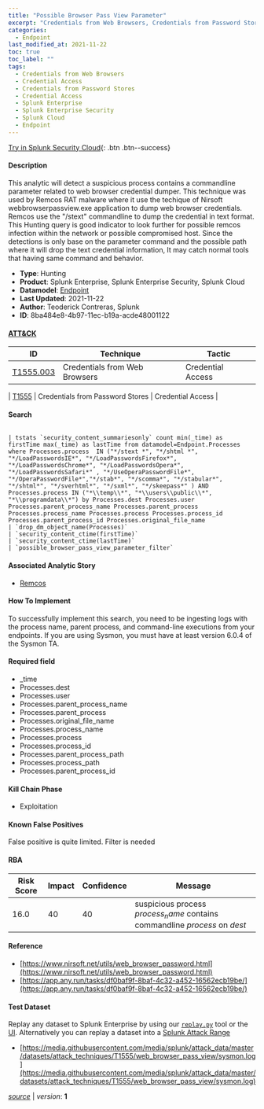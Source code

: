 ```yaml
---
title: "Possible Browser Pass View Parameter"
excerpt: "Credentials from Web Browsers, Credentials from Password Stores"
categories:
  - Endpoint
last_modified_at: 2021-11-22
toc: true
toc_label: ""
tags:
  - Credentials from Web Browsers
  - Credential Access
  - Credentials from Password Stores
  - Credential Access
  - Splunk Enterprise
  - Splunk Enterprise Security
  - Splunk Cloud
  - Endpoint
---
```




[Try in Splunk Security Cloud](https://www.splunk.com/en_us/cyber-security.html){: .btn .btn--success}

#### Description

This analytic will detect a suspicious process contains a commandline parameter related to web browser credential dumper. This technique was used by Remcos RAT malware where it use the techique of Nirsoft webbrowserpassview.exe application to dump web browser credentials. Remcos use the &#34;/stext&#34; commandline to dump the credential in text format. This Hunting query is good indicator to look further for possible remcos infection within the network or possible compromised host. Since the detections is only base on the parameter command and the possible path where it will drop the text credential information, It may catch normal tools that having same command and behavior.

- **Type**: Hunting
- **Product**: Splunk Enterprise, Splunk Enterprise Security, Splunk Cloud
- **Datamodel**: [Endpoint](https://docs.splunk.com/Documentation/CIM/latest/User/Endpoint)
- **Last Updated**: 2021-11-22
- **Author**: Teoderick Contreras, Splunk
- **ID**: 8ba484e8-4b97-11ec-b19a-acde48001122


#### [ATT&CK](https://attack.mitre.org/)

| ID          | Technique   | Tactic         |
| ----------- | ----------- |--------------- |
| [T1555.003](https://attack.mitre.org/techniques/T1555/003/) | Credentials from Web Browsers | Credential Access |

| [T1555](https://attack.mitre.org/techniques/T1555/) | Credentials from Password Stores | Credential Access |

#### Search

```

| tstats `security_content_summariesonly` count min(_time) as firstTime max(_time) as lastTime from datamodel=Endpoint.Processes where Processes.process  IN ("*/stext *", "*/shtml *", "*/LoadPasswordsIE*", "*/LoadPasswordsFirefox*", "*/LoadPasswordsChrome*", "*/LoadPasswordsOpera*", "*/LoadPasswordsSafari*" , "*/UseOperaPasswordFile*", "*/OperaPasswordFile*","*/stab*", "*/scomma*", "*/stabular*", "*/shtml*", "*/sverhtml*", "*/sxml*", "*/skeepass*" ) AND Processes.process IN ("*\\temp\\*", "*\\users\\public\\*", "*\\programdata\\*") by Processes.dest Processes.user Processes.parent_process_name Processes.parent_process Processes.process_name Processes.process Processes.process_id Processes.parent_process_id Processes.original_file_name 
| `drop_dm_object_name(Processes)` 
| `security_content_ctime(firstTime)` 
| `security_content_ctime(lastTime)` 
| `possible_browser_pass_view_parameter_filter`
```

#### Associated Analytic Story
* [Remcos](/stories/remcos)


#### How To Implement
To successfully implement this search, you need to be ingesting logs with the process name, parent process, and command-line executions from your endpoints. If you are using Sysmon, you must have at least version 6.0.4 of the Sysmon TA.

#### Required field
* _time
* Processes.dest
* Processes.user
* Processes.parent_process_name
* Processes.parent_process
* Processes.original_file_name
* Processes.process_name
* Processes.process
* Processes.process_id
* Processes.parent_process_path
* Processes.process_path
* Processes.parent_process_id


#### Kill Chain Phase
* Exploitation


#### Known False Positives
False positive is quite limited. Filter is needed


#### RBA

| Risk Score  | Impact      | Confidence   | Message      |
| ----------- | ----------- |--------------|--------------|
| 16.0 | 40 | 40 | suspicious process $process_name$ contains commandline $process$ on $dest$ |




#### Reference

* [https://www.nirsoft.net/utils/web_browser_password.html](https://www.nirsoft.net/utils/web_browser_password.html)
* [https://app.any.run/tasks/df0baf9f-8baf-4c32-a452-16562ecb19be/](https://app.any.run/tasks/df0baf9f-8baf-4c32-a452-16562ecb19be/)



#### Test Dataset
Replay any dataset to Splunk Enterprise by using our [`replay.py`](https://github.com/splunk/attack_data#using-replaypy) tool or the [UI](https://github.com/splunk/attack_data#using-ui).
Alternatively you can replay a dataset into a [Splunk Attack Range](https://github.com/splunk/attack_range#replay-dumps-into-attack-range-splunk-server)

* [https://media.githubusercontent.com/media/splunk/attack_data/master/datasets/attack_techniques/T1555/web_browser_pass_view/sysmon.log](https://media.githubusercontent.com/media/splunk/attack_data/master/datasets/attack_techniques/T1555/web_browser_pass_view/sysmon.log)



[*source*](https://github.com/splunk/security_content/tree/develop/detections/endpoint/possible_browser_pass_view_parameter.yml) \| *version*: **1**